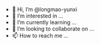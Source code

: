 - 👋 Hi, I’m @longmao-yunxi
- 👀 I’m interested in ...
- 🌱 I’m currently learning ...
- 💞️ I’m looking to collaborate on ...
- 📫 How to reach me ...

<!---
longmao-yunxi/longmao-yunxi is a ✨ special ✨ repository because its `README.md` (this file) appears on your GitHub profile.
You can click the Preview link to take a look at your changes.
--->

